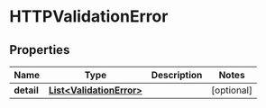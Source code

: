 

# HTTPValidationError


## Properties

| Name | Type | Description | Notes |
|------------ | ------------- | ------------- | -------------|
|**detail** | [**List&lt;ValidationError&gt;**](ValidationError.md) |  |  [optional] |



